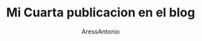 ---
layout: ../../layouts/MarkdownPostLayout.astro
title: Mi Cuarta publicacion en el blog
author: AressAntonio
description: "Retomando astro despues de un largo break"
image:
    url: "https://docs.astro.build/assets/rays.webp"
    alt: "Miniatura de los rayos de Astro."
pubDate: 2024-07-14
tags: ["astro", "aprender en público", "contratiempos", "comunidad"]
---